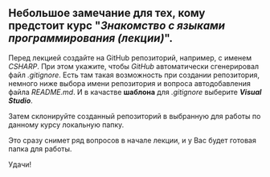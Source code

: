 ## Небольшое замечание для тех, кому предстоит курс "_Знакомство с языками программирования (лекции)_". ##

Перед лекцией создайте на GitHub репозиторий, например, с именем _CSHARP_.
При этом укажите, чтобы _GitHub_ автоматически сгенерировал файл _.gitignore_. Есть там такая возможность при создании репозитория, немного ниже выбора имени репозитория и вопроса автодобавления файла _README.md_. И в качастве **шаблона** для _.gitignore_ выберите **_Visual Studio_**. 

Затем склонируйте созданный репозиторий в выбранную для работы по данному курсу локальную папку. 

Это сразу снимет ряд вопросов в начале лекции, и у Вас будет готовая папка для работы.

Удачи!
